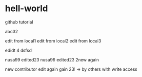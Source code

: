 # hell-world
github tutorial

abc32

edit from local1
edit from local2
edit from local3

edidt 4 dsfsd

nusa99 edited23
nusa99 edited23 2new again

new contributor edit again gain 23! -> by others with write access
